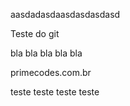 aasdadasdaasdasdasdasd

Teste do git 

bla bla bla bla bla 

primecodes.com.br

teste teste teste teste